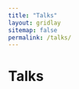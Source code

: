 ```yaml
---
title: "Talks"
layout: gridlay
sitemap: false
permalink: /talks/
---
```


# Talks

[//]: # ({% if site.data.conference_talks %})

[//]: # (## Conference Abstracts)

[//]: # ()
[//]: # ({% for publi in site.data.conference_talks %})

[//]: # (* <strong>{{ publi.title }}</strong> <br/> <i>{{ publi.authors }}</i>, {{ publi.conf }} &#40;{{ publi.year }}&#41;)

[//]: # ({% endfor %})

[//]: # ({% endif %})

[//]: # ()
[//]: # ()
[//]: # ({% if site.data.invited_talks %})

[//]: # (## Invited Talks and Seminars)

[//]: # ()
[//]: # ({% for publi in site.data.invited_talks %})

[//]: # (* {{ publi.name }})

[//]: # ({% endfor %})

[//]: # ({% endif %})

